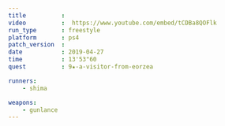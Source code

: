 ```yaml
---
title          :
video          :  https://www.youtube.com/embed/tCDBa8QOFlk
run_type       : freestyle
platform       : ps4
patch_version  : 
date           : 2019-04-27
time           : 13'53"60
quest          : 9★-a-visitor-from-eorzea

runners:
    - shima

weapons:
    - gunlance
---
```


